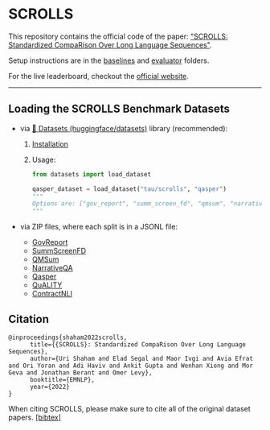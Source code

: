 # SCROLLS

This repository contains the official code of the paper: ["SCROLLS: Standardized CompaRison Over Long Language Sequences"](https://arxiv.org/abs/2201.03533).

Setup instructions are in the [baselines](https://github.com/tau-nlp/scrolls/tree/main/baselines)   and [evaluator](https://github.com/tau-nlp/scrolls/tree/main/evaluator)   folders. 

For the live leaderboard, checkout the [official website](https://scrolls-benchmark.com/). 

***
## Loading the SCROLLS Benchmark Datasets
- via [🤗 Datasets (huggingface/datasets)](https://github.com/huggingface/datasets) library (recommended):

    1. [Installation](https://github.com/huggingface/datasets#installation)
    2. Usage:

        ```python
        from datasets import load_dataset

        qasper_dataset = load_dataset("tau/scrolls", "qasper")
        """
        Options are: ["gov_report", "summ_screen_fd", "qmsum", "narrative_qa", "qasper", "quality", "contract_nli"]
        """
        ```
- via ZIP files, where each split is in a JSONL file:
  - [GovReport](https://scrolls-tau.s3.us-east-2.amazonaws.com/gov_report.zip)
  - [SummScreenFD](https://scrolls-tau.s3.us-east-2.amazonaws.com/summ_screen_fd.zip)
  - [QMSum](https://scrolls-tau.s3.us-east-2.amazonaws.com/qmsum.zip)
  - [NarrativeQA](https://scrolls-tau.s3.us-east-2.amazonaws.com/narrative_qa.zip)
  - [Qasper](https://scrolls-tau.s3.us-east-2.amazonaws.com/qasper.zip)
  - [QuALITY](https://scrolls-tau.s3.us-east-2.amazonaws.com/quality.zip)
  - [ContractNLI](https://scrolls-tau.s3.us-east-2.amazonaws.com/contract_nli.zip)


## Citation
```
@inproceedings{shaham2022scrolls,
      title={{SCROLLS}: Standardized CompaRison Over Long Language Sequences}, 
      author={Uri Shaham and Elad Segal and Maor Ivgi and Avia Efrat and Ori Yoran and Adi Haviv and Ankit Gupta and Wenhan Xiong and Mor Geva and Jonathan Berant and Omer Levy},
      booktitle={EMNLP},
      year={2022}
}
```
When citing SCROLLS, please make sure to cite all of the original dataset papers. [[bibtex]](https://scrolls-tau.s3.us-east-2.amazonaws.com/scrolls_datasets.bib)
